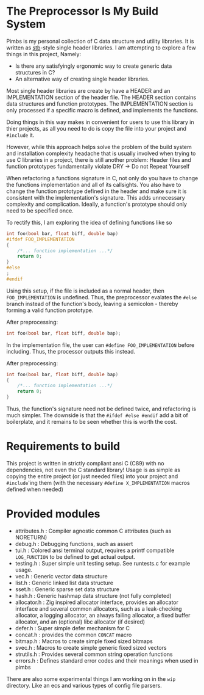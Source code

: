 # The **P**reprocessor **I**s **M**y **B**uild **S**ystem

Pimbs is my personal collection of C data structure and utility libraries. It is
written as [stb](https://github.com/nothings/stb)-style single header libraries.
I am attempting to explore a few things in this project, Namely:
- Is there any satisfyingly ergonomic way to create generic data structures in C?
- An alternative way of creating single header libraries. 

Most single header libraries are create by have a HEADER and an IMPLEMENTATION
section of the header file. The HEADER section contains data structures and 
function prototypes. The IMPLEMENTATION section is only processed if a specific 
macro is defined, and implements the functions. 

Doing things in this way makes in convenient for users to use this library in 
thier projects, as all you need to do is copy the file into your project and 
`#include` it.

However, while this approach helps solve the problem of the build system and 
installation complexity headache that is usually involved when trying to use C
libraries in a project, there is still another problem: Header files and 
function prototypes fundamentally violate DRY -> Do not Repeat Yourself

When refactoring a functions signature in C, not only do you have to change the
functions implementation and all of its callsights. You also have to change the
function prototype defined in the header and make sure it is consistent with the
implementation's signature. This adds unnecessary complexity and complication. 
Ideally, a function's prototype should only need to be specified once. 

To rectify this, I am exploring the idea of defining functions like so

```C
int foo(bool bar, float biff, double bap)
#ifdef FOO_IMPLEMENTATION
{
    /*... function implementation ...*/
    return 0;
}
#else
;
#endif
```

Using this setup, if the file is included as a normal header, then 
`FOO_IMPLEMENTATION` is undefined. Thus, the preprocessor evalates the `#else`
branch instead of the function's body, leaving a semicolon - thereby forming
a valid function prototype.

After preprocessing:
```C
int foo(bool bar, float biff, double bap);
```

In the implementation file, the user can `#define FOO_IMPLEMENTATION` before 
including. Thus, the processor outputs this instead.

After preprocessing:
```C
int foo(bool bar, float biff, double bap)
{
    /*... function implementation ...*/
    return 0;
}
```

Thus, the function's signature need not be defined twice, and refactoring is
much simpler. The downside is that the `#ifdef #else #endif` add a bit of 
boilerplate, and it remains to be seen whether this is worth the cost. 

# Requirements to build
This project is written in strictly compliant ansi C (C89) with no dependencies,
not even the C standard library! Usage is as simple as copying the entire project
(or just needed files) into your project and `#include`'ing them (with the 
necessary `#define X_IMPLEMENTATION` macros defined when needed)

# Provided modules

- attributes.h : Compiler agnostic common C attributes (such as NORETURN)
- debug.h : Debugging functions, such as assert
- tui.h : Colored ansi terminal output, requires a printf compatible `LOG_FUNCTION`
    to be defined to get actual output.
- testing.h : Super simple unit testing setup. See runtests.c for example usage.
- vec.h : Generic vector data structure
- list.h : Generic linked list data structure
- sset.h : Generic sparse set data structure
- hash.h : Generic hashmap data structure (not fully completed)
- allocator.h : Zig inspired allocator interface, provides an allocator interface
    and several common allocators, such as a leak-checking allocator, a logging
    allocator, an always failing allocator, a fixed buffer allocator, and an
    (optional) libc allocator (if desired)
- defer.h : Super simple defer mechanism for C
- concat.h : provides the common `CONCAT` macro
- bitmap.h : Macros to create simple fixed sized bitmaps
- svec.h : Macros to create simple generic fixed sized vectors
- strutils.h : Provides several common string operation functions
- errors.h : Defines standard error codes and their meanings when used in pimbs

There are also some experimental things I am working on in the `wip` directory. 
Like an ecs and various types of config file parsers.
